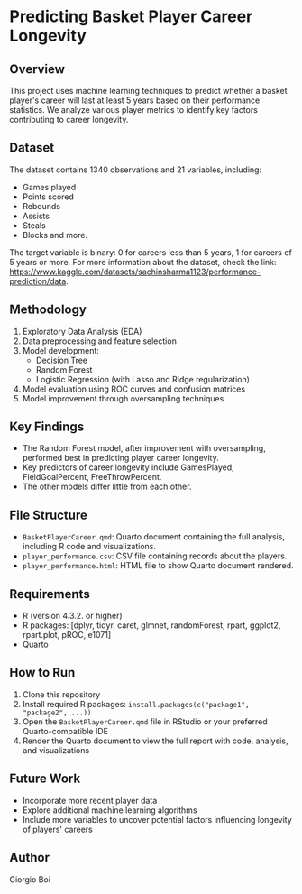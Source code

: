 # Predicting Basket Player Career Longevity

## Overview
This project uses machine learning techniques to predict whether a basket player's career will last at least 5 years based on their performance statistics. We analyze various player metrics to identify key factors contributing to career longevity.

## Dataset
The dataset contains 1340 observations and 21 variables, including:
- Games played
- Points scored
- Rebounds
- Assists
- Steals
- Blocks
and more.

The target variable is binary: 0 for careers less than 5 years, 1 for careers of 5 years or more.
For more information about the dataset, check the link: https://www.kaggle.com/datasets/sachinsharma1123/performance-prediction/data.

## Methodology
1. Exploratory Data Analysis (EDA)
2. Data preprocessing and feature selection
3. Model development:
   - Decision Tree
   - Random Forest
   - Logistic Regression (with Lasso and Ridge regularization)
4. Model evaluation using ROC curves and confusion matrices
5. Model improvement through oversampling techniques

## Key Findings
- The Random Forest model, after improvement with oversampling, performed best in predicting player career longevity.
- Key predictors of career longevity include GamesPlayed, FieldGoalPercent, FreeThrowPercent.
- The other models differ little from each other.

## File Structure
- `BasketPlayerCareer.qmd`: Quarto document containing the full analysis, including R code and visualizations.
- `player_performance.csv`: CSV file containing records about the players.
- `player_performance.html`: HTML file to show Quarto document rendered.

## Requirements
- R (version 4.3.2. or higher)
- R packages: [dplyr, tidyr, caret, glmnet, randomForest, rpart, ggplot2, rpart.plot, pROC, e1071]
- Quarto

## How to Run
1. Clone this repository
2. Install required R packages: `install.packages(c("package1", "package2", ...))`
3. Open the `BasketPlayerCareer.qmd` file in RStudio or your preferred Quarto-compatible IDE
4. Render the Quarto document to view the full report with code, analysis, and visualizations

## Future Work
- Incorporate more recent player data
- Explore additional machine learning algorithms
- Include more variables to uncover potential factors influencing longevity of players' careers

## Author
Giorgio Boi
